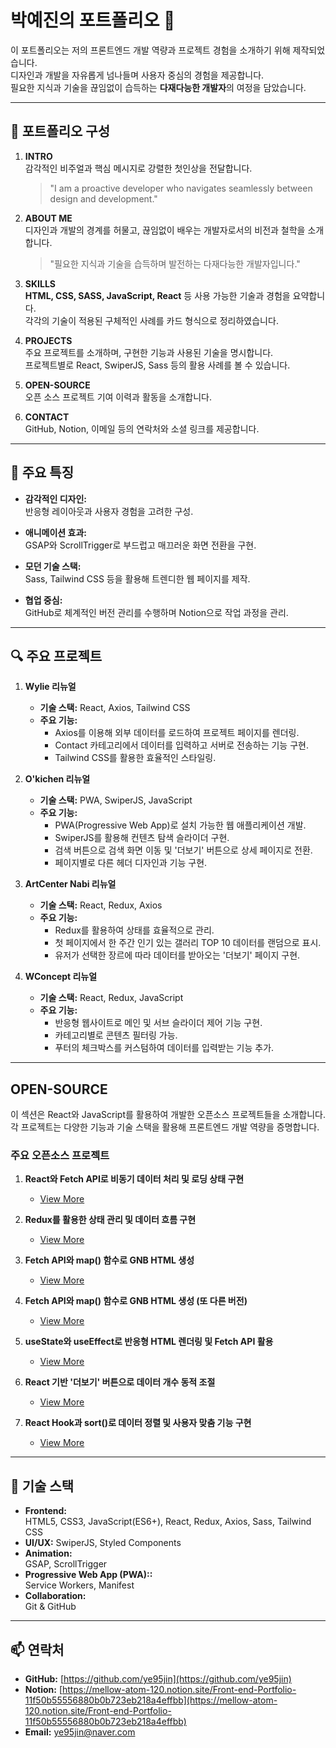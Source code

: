 # 박예진의 포트폴리오 🌟  

이 포트폴리오는 저의 프론트엔드 개발 역량과 프로젝트 경험을 소개하기 위해 제작되었습니다.  
디자인과 개발을 자유롭게 넘나들며 사용자 중심의 경험을 제공합니다.  
필요한 지식과 기술을 끊임없이 습득하는 **다재다능한 개발자**의 여정을 담았습니다.  

---

## 📜 포트폴리오 구성  

1. **INTRO**  
   감각적인 비주얼과 핵심 메시지로 강렬한 첫인상을 전달합니다.  
   > "I am a proactive developer who navigates seamlessly between design and development."

2. **ABOUT ME**  
   디자인과 개발의 경계를 허물고, 끊임없이 배우는 개발자로서의 비전과 철학을 소개합니다.  
   > "필요한 지식과 기술을 습득하며 발전하는 다재다능한 개발자입니다."

3. **SKILLS**  
   **HTML, CSS, SASS, JavaScript, React** 등 사용 가능한 기술과 경험을 요약합니다.  
   각각의 기술이 적용된 구체적인 사례를 카드 형식으로 정리하였습니다.

4. **PROJECTS**  
   주요 프로젝트를 소개하며, 구현한 기능과 사용된 기술을 명시합니다.  
   프로젝트별로 React, SwiperJS, Sass 등의 활용 사례를 볼 수 있습니다.

5. **OPEN-SOURCE**  
   오픈 소스 프로젝트 기여 이력과 활동을 소개합니다.

6. **CONTACT**  
   GitHub, Notion, 이메일 등의 연락처와 소셜 링크를 제공합니다.

---

## 🎨 주요 특징  

- **감각적인 디자인:**  
  반응형 레이아웃과 사용자 경험을 고려한 구성.  

- **애니메이션 효과:**  
  GSAP와 ScrollTrigger로 부드럽고 매끄러운 화면 전환을 구현.  

- **모던 기술 스택:**  
  Sass, Tailwind CSS 등을 활용해 트렌디한 웹 페이지를 제작.  

- **협업 중심:**  
  GitHub로 체계적인 버전 관리를 수행하며 Notion으로 작업 과정을 관리.  

---

## 🔍 주요 프로젝트  

1. **Wylie 리뉴얼**  
   - **기술 스택:** React, Axios, Tailwind CSS  
   - **주요 기능:**  
     - Axios를 이용해 외부 데이터를 로드하여 프로젝트 페이지를 렌더링.  
     - Contact 카테고리에서 데이터를 입력하고 서버로 전송하는 기능 구현.
     - Tailwind CSS를 활용한 효율적인 스타일링.  

2. **O'kichen 리뉴얼**  
   - **기술 스택:** PWA, SwiperJS, JavaScript  
   - **주요 기능:**  
     - PWA(Progressive Web App)로 설치 가능한 웹 애플리케이션 개발.  
     - SwiperJS를 활용해 컨텐츠 탐색 슬라이더 구현.  
     - 검색 버튼으로 검색 화면 이동 및 '더보기' 버튼으로 상세 페이지로 전환.  
	 - 페이지별로 다른 헤더 디자인과 기능 구현.

3. **ArtCenter Nabi 리뉴얼**  
   - **기술 스택:** React, Redux, Axios 
   - **주요 기능:**  
     - Redux를 활용하여 상태를 효율적으로 관리.  
     - 첫 페이지에서 한 주간 인기 있는 갤러리 TOP 10 데이터를 랜덤으로 표시.  
     - 유저가 선택한 장르에 따라 데이터를 받아오는 '더보기' 페이지 구현.  

4. **WConcept 리뉴얼**  
   - **기술 스택:** React, Redux, JavaScript 
   - **주요 기능:**  
     - 반응형 웹사이트로 메인 및 서브 슬라이더 제어 기능 구현. 
     - 카테고리별로 콘텐츠 필터링 가능. 
     - 푸터의 체크박스를 커스텀하여 데이터를 입력받는 기능 추가.

---

## **OPEN-SOURCE**

이 섹션은 React와 JavaScript를 활용하여 개발한 오픈소스 프로젝트들을 소개합니다.  
각 프로젝트는 다양한 기능과 기술 스택을 활용해 프론트엔드 개발 역량을 증명합니다.

### 주요 오픈소스 프로젝트

1. **React와 Fetch API로 비동기 데이터 처리 및 로딩 상태 구현**  
   - [View More](https://open-source1-one.vercel.app/)

2. **Redux를 활용한 상태 관리 및 데이터 흐름 구현**  
   - [View More](https://open-source4-three.vercel.app/)

3. **Fetch API와 map() 함수로 GNB HTML 생성**  
   - [View More](https://open-source9-alpha.vercel.app/)

4. **Fetch API와 map() 함수로 GNB HTML 생성 (또 다른 버전)**  
   - [View More](https://open-source10-sigma.vercel.app/)

5. **useState와 useEffect로 반응형 HTML 렌더링 및 Fetch API 활용**  
   - [View More](https://open-source13.vercel.app/)

6. **React 기반 '더보기' 버튼으로 데이터 개수 동적 조절**  
   - [View More](https://open-source14.vercel.app/)

7. **React Hook과 sort()로 데이터 정렬 및 사용자 맞춤 기능 구현**  
   - [View More](https://open-source15.vercel.app/)

---

## 📌 기술 스택  

- **Frontend:**  
  HTML5, CSS3, JavaScript(ES6+), React, Redux, Axios, Sass, Tailwind CSS
- **UI/UX:** 
  SwiperJS, Styled Components
- **Animation:**  
  GSAP, ScrollTrigger  
- **Progressive Web App (PWA)::**  
  Service Workers, Manifest  
- **Collaboration:**  
  Git & GitHub  

---

## 📫 연락처  

- **GitHub:** [https://github.com/ye95jin](https://github.com/ye95jin)  
- **Notion:** [https://mellow-atom-120.notion.site/Front-end-Portfolio-11f50b55556880b0b723eb218a4effbb](https://mellow-atom-120.notion.site/Front-end-Portfolio-11f50b55556880b0b723eb218a4effbb)  
- **Email:** [ye95jin@naver.com](mailto:ye95jin@naver.com)  
